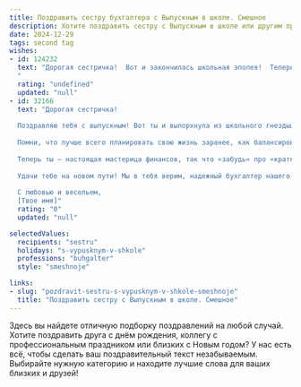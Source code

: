```yaml
---
title: Поздравить сестру бухгалтера с Выпускным в школе. Смешное
description: Хотите поздравить сестру с Выпускным в школе или другим праздником? Наш ИИ создаст незабываемое поздравление, а вы обязательно выделитесь среди других.  
date: 2024-12-29
tags: second tag
wishes:
- id: 124232
  text: "Дорогая сестричка!  Вот и закончилась школьная эпопея!  Теперь ты – не просто выпускница, а выпускница, которая знает о цифрах больше, чем о парнях (шутка, конечно, хотя… 😉).  Поздравляю с окончанием школы и началом бухгалтерской карьеры!  Пусть твой дебет всегда будет равен кредиту, а зарплата –  больше, чем у начальника!  Пусть тебя окружают только весёлые коллеги и интересные задачи (ну, или хотя бы задачи с понятными решениями).  С праздником!
  "
  rating: "undefined"
  updated: "null"
- id: 32166
  text: "Дорогая сестричка!
  
  Поздравляю тебя с выпускным! Вот ты и выпорхнула из школьного гнездышка, готовая покорять мир цифр и налогов! Теперь тебе не только решать уравнения, но и вести счета, как настоящий бухгалтер! Пусть твоя жизнь будет такой же яркой, как распечатка на цветном принтере, а все отчеты и отчеты будут сданы вовремя и без единой ошибки.
  
  Помни, что лучше всего планировать свою жизнь заранее, как балансировать дебет и кредит! И пусть в ней не будет «недостачи» в радости и «переплат» в печали. Желаю тебе улыбок, которые будут активом в твоем личном балансе счастья!
  
  Теперь ты – настоящая мастерица финансов, так что «забудь» про «краткосрочные обязательства» с утра, а «долгожданные активы» в виде отпусков и приключений пусть всегда будут на первом месте в твоем бюджете жизни!
  
  Удачи тебе на новом пути! Мы в тебя верим, надежный бухгалтер нашего семейного бюджета!
  
  С любовью и весельем,
  [Твое имя]"
  rating: "0"
  updated: "null"

selectedValues:
  recipients: "sestru"
  holidays: "s-vypusknym-v-shkole"
  professions: "buhgalter"
  style: "smeshnoje"

links:
- slug: "pozdravit-sestru-s-vypusknym-v-shkole-smeshnoje"
  title: "Поздравить сестру с Выпускным в школе. Смешное"
---
```


Здесь вы найдете отличную подборку поздравлений на любой случай. 
Хотите поздравить друга с днём рождения, коллегу с профессиональным праздником или близких с Новым годом? У нас есть всё, чтобы сделать ваш поздравительный текст незабываемым. Выбирайте нужную категорию и находите лучшие слова для ваших близких и друзей!
